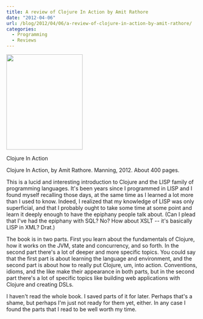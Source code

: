 ```yaml
---
title: A review of Clojure In Action by Amit Rathore
date: "2012-04-06"
url: /blog/2012/04/06/a-review-of-clojure-in-action-by-amit-rathore/
categories:
  - Programming
  - Reviews
---
```

<div id="attachment_2701" class="wp-caption alignleft" style="width: 210px">
  <a href="{{< amz 1935182595 >}}"><img src="/media/2012/04/clojure-in-action.png" alt="" title="Clojure In Action" width="200" height="250" class="size-full wp-image-2701" /></a><p class="wp-caption-text">
    Clojure In Action
  </p>
</div> Clojure In Action, by Amit Rathore. Manning, 2012. About 400 pages.

This is a lucid and interesting introduction to Clojure and the LISP family of programming languages. It's been years since I programmed in LISP and I found myself recalling those days, at the same time as I learned a lot more than I used to know. Indeed, I realized that my knowledge of LISP was only superficial, and that I probably ought to take some time at some point and learn it deeply enough to have the epiphany people talk about. (Can I plead that I've had the epiphany with SQL? No? How about XSLT -- it's basically LISP in XML? Drat.)

The book is in two parts. First you learn about the fundamentals of Clojure, how it works on the JVM, state and concurrency, and so forth. In the second part there's a lot of deeper and more specific topics. You could say that the first part is about learning the language and environment, and the second part is about how to really put Clojure, um, into action. Conventions, idioms, and the like make their appearance in both parts, but in the second part there's a lot of specific topics like building web applications with Clojure and creating DSLs.

I haven't read the whole book. I saved parts of it for later. Perhaps that's a shame, but perhaps I'm just not ready for them yet, either. In any case I found the parts that I read to be well worth my time.


